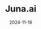 ---  
layout: startup_page  
title: "Juna.ai"  
id: "juna.ai"  
permalink: "/junaaijuna.ai11182024/"  
website: "https://www.juna.ai/"  
funding_round: "Seed"  
funding_amount: "$7.5M"  
investors: "Kleiner Perkins, Norrsken VC, John Doerr"  
about: "Juna.ai is a German AI startup that helps factories optimize industrial processes using AI agents. Its software integrates with existing production tools, analyzing historical data to provide real-time guidance and improve efficiency, reducing energy consumption and waste. This results in better margins and a lower carbon footprint for its clients."  
markets: "AI, Manufacturing, Artificial Intelligence (AI)"  
hq: "Berlin, Berlin, Germany"  
founded_year: "2024"  
linkedin: "https://www.linkedin.com/company/juna-ai"  
twitter: ""  
instagram: ""  
facebook: ""  
crunchbase: "https://www.crunchbase.com/organization/juna-ai"  
pitchbook: "https://pitchbook.com/profiles/company/706781-26"  

date_display: "18-Nov-2024"  
date: "2024-11-18"

# SEO Optimization  
meta_title: "Juna.ai - Seed Funding ($7.5M)"  
meta_description: "Juna.ai, Juna.ai is a German AI startup that helps factories optimize industrial processes using AI agents. Its software integrates with existing production to..."  
meta_keywords: "Juna.ai, AI, Manufacturing, Artificial Intelligence (AI), Seed funding"  
canonical_url: "https://startup.projectstartups.com/junaaijuna.ai11182024/"  
---